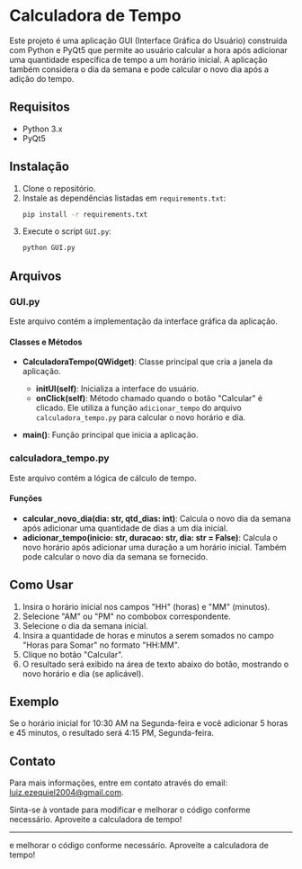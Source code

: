 # Calculadora de Tempo

Este projeto é uma aplicação GUI (Interface Gráfica do Usuário) construída com Python e PyQt5 que permite ao usuário calcular a hora após adicionar uma quantidade específica de tempo a um horário inicial. A aplicação também considera o dia da semana e pode calcular o novo dia após a adição do tempo.

## Requisitos

- Python 3.x
- PyQt5

## Instalação

1. Clone o repositório.
2. Instale as dependências listadas em `requirements.txt`:
    ```bash
    pip install -r requirements.txt
    ```
3. Execute o script `GUI.py`:
    ```bash
    python GUI.py
    ```

## Arquivos

### GUI.py

Este arquivo contém a implementação da interface gráfica da aplicação.

#### Classes e Métodos

- **CalculadoraTempo(QWidget)**: Classe principal que cria a janela da aplicação.
  - **initUI(self)**: Inicializa a interface do usuário.
  - **onClick(self)**: Método chamado quando o botão "Calcular" é clicado. Ele utiliza a função `adicionar_tempo` do arquivo `calculadora_tempo.py` para calcular o novo horário e dia.

- **main()**: Função principal que inicia a aplicação.

### calculadora_tempo.py

Este arquivo contém a lógica de cálculo de tempo.

#### Funções

- **calcular_novo_dia(dia: str, qtd_dias: int)**: Calcula o novo dia da semana após adicionar uma quantidade de dias a um dia inicial.
- **adicionar_tempo(inicio: str, duracao: str, dia: str = False)**: Calcula o novo horário após adicionar uma duração a um horário inicial. Também pode calcular o novo dia da semana se fornecido.

## Como Usar

1. Insira o horário inicial nos campos "HH" (horas) e "MM" (minutos).
2. Selecione "AM" ou "PM" no combobox correspondente.
3. Selecione o dia da semana inicial.
4. Insira a quantidade de horas e minutos a serem somados no campo "Horas para Somar" no formato "HH:MM".
5. Clique no botão "Calcular".
6. O resultado será exibido na área de texto abaixo do botão, mostrando o novo horário e dia (se aplicável).

## Exemplo

Se o horário inicial for 10:30 AM na Segunda-feira e você adicionar 5 horas e 45 minutos, o resultado será 4:15 PM, Segunda-feira.

## Contato

Para mais informações, entre em contato através do email: [luiz.ezequiel2004@gmail.com](mailto:luiz.ezequiel2004@gmail.com).

Sinta-se à vontade para modificar e melhorar o código conforme necessário. Aproveite a calculadora de tempo!

---
e melhorar o código conforme necessário. Aproveite a calculadora de tempo!
